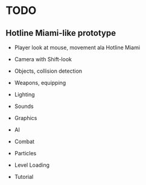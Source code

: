 # TODO

## Hotline Miami-like prototype
- Player look at mouse, movement ala Hotline Miami
- Camera with Shift-look
- Objects, collision detection
- Weapons, equipping

- Lighting
- Sounds
- Graphics
- AI
- Combat
- Particles
- Level Loading
- Tutorial